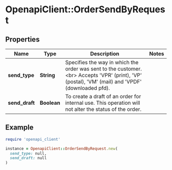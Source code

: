 # OpenapiClient::OrderSendByRequest

## Properties

| Name | Type | Description | Notes |
| ---- | ---- | ----------- | ----- |
| **send_type** | **String** | Specifies the way in which the order was sent to the customer.&lt;br&gt;       Accepts &#39;VPR&#39; (print), &#39;VP&#39; (postal), &#39;VM&#39; (mail) and &#39;VPDF&#39; (downloaded pfd). |  |
| **send_draft** | **Boolean** | To create a draft of an order for internal use. This operation will not alter the status of the order. |  |

## Example

```ruby
require 'openapi_client'

instance = OpenapiClient::OrderSendByRequest.new(
  send_type: null,
  send_draft: null
)
```


